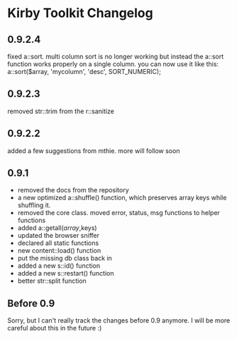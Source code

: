 # Kirby Toolkit Changelog

## 0.9.2.4

fixed a::sort. multi column sort is no longer working but instead the a::sort function works properly on a single column. you can now use it like this: a::sort($array, 'mycolumn', 'desc', SORT_NUMERIC);

## 0.9.2.3

removed str::trim from the r::sanitize

## 0.9.2.2

added a few suggestions from mthie. more will follow soon

## 0.9.1

- removed the docs from the repository
- a new optimized a::shuffle() function, which preserves array keys while shuffling it. 
- removed the core class. moved error, status, msg functions to helper functions
- added a::getall($array,$keys)
- updated the browser sniffer
- declared all static functions
- new content::load() function
- put the missing db class back in
- added a new s::id() function
- added a new s::restart() function
- better str::split function

## Before 0.9

Sorry, but I can't really track the changes before 0.9 anymore. I will be more careful about this in the future :)

